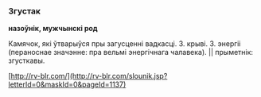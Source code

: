 ### Згустак
**назоўнік, мужчынскі род**

Камячок, які ўтварыўся пры загусценні вадкасці. З. крыві. З. энергіі (пераноснае значэнне: пра вельмі энергічнага чалавека). || прыметнік: згусткавы.

<a rel="author">[http://rv-blr.com/](http://rv-blr.com/slounik.jsp?letterId=0&maskId=0&pageId=1137)</a>
